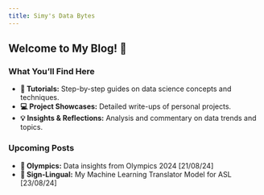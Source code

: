 ```yaml
---
title: Simy's Data Bytes
---
```



## Welcome to My Blog! 🎉


### What You’ll Find Here

- **📖 Tutorials:** Step-by-step guides on data science concepts and techniques.
- **💻 Project Showcases:** Detailed write-ups of personal projects.
- **💡 Insights & Reflections:** Analysis and commentary on data trends and topics.

### Upcoming Posts

- **🏅 Olympics:** Data insights from Olympics 2024 [21/08/24]
- **👐 Sign-Lingual:** My Machine Learning Translator Model for ASL [23/08/24]
